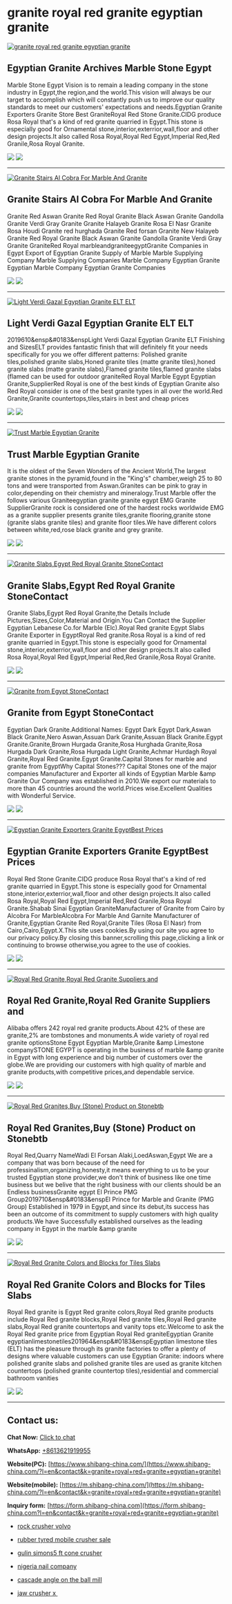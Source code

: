 # granite royal red granite egyptian granite

<a href="https://swt.shibang-china.com/?l=en&img&k=granite+royal+red+granite+egyptian+granite" target="_blank">![granite royal red granite egyptian granite](http://static.shibang-china.com/all-800x300/487.jpg)</a>

## Egyptian Granite Archives Marble Stone Egypt
Marble Stone Egypt Vision is to remain a leading company in the stone industry in Egypt,the region,and the world.This vision will always be our target to accomplish which will constantly push us to improve our quality standards to meet our customers' expectations and needs.Egyptian Granite Exporters Granite Store Best GraniteRoyal Red Stone Granite.CIDG produce Rosa Royal that's a kind of red granite quarried in Egypt.This stone is especially good for Ornamental stone,interior,exterrior,wall,floor and other design projects.It also called Rosa Royal,Royal Red Egypt,Imperial Red,Red Granile,Rosa Royal Granite.


<a href="https://whatsapp.shibangsoft.com/WhatsApp.php" target="_blank" title="WhatsApp">![](http://static.shibang-china.com/icon/whatsapp.png)</a> <a href="https://swt.shibang-china.com/?l=en&icon&k=granite+royal+red+granite+egyptian+granite" target="_blank">![](http://static.shibang-china.com/icon/chat-en.png)</a>

---

<a href="https://swt.shibang-china.com/?l=en&img&k=granite+royal+red+granite+egyptian+granite" target="_blank">![Granite Stairs Al Cobra For Marble And Granite](http://static.shibang-china.com/all-800x300/1483.jpg)</a>

## Granite Stairs Al Cobra For Marble And Granite
Granite Red Aswan Granite Red Royal Granite Black Aswan Granite Gandolla Granite Verdi Gray Granite Granite Halayeb Granite Rosa El Nasr Granite Rosa Houdi Granite red hurghada Granite Red forsan Granite New Halayeb Granite Red Royal Granite Black Aswan Granite Gandolla Granite Verdi Gray Granite GraniteRed Royal marbleandgraniteegyptGranite Companies in Egypt Export of Egyptian Granite Supply of Marble Marble Supplying Company Marble Supplying Companies Marble Company Egyptian Granite Egyptian Marble Company Egyptian Granite Companies


<a href="https://whatsapp.shibangsoft.com/WhatsApp.php" target="_blank" title="WhatsApp">![](http://static.shibang-china.com/icon/whatsapp.png)</a> <a href="https://swt.shibang-china.com/?l=en&icon&k=granite+royal+red+granite+egyptian+granite" target="_blank">![](http://static.shibang-china.com/icon/chat-en.png)</a>

---

<a href="https://swt.shibang-china.com/?l=en&img&k=granite+royal+red+granite+egyptian+granite" target="_blank">![Light Verdi Gazal Egyptian Granite ELT ELT](http://static.shibang-china.com/all-800x300/92.jpg)</a>

## Light Verdi Gazal Egyptian Granite ELT ELT
2019610&ensp&#0183&enspLight Verdi Gazal Egyptian Granite ELT Finishing and SizesELT provides fantastic finish that will definitely fit your needs specifically for you we offer different patterns: Polished granite tiles,polished granite slabs,Honed granite tiles (matte granite tiles),honed granite slabs (matte granite slabs),Flamed granite tiles,flamed granite slabs (flamed can be used for outdoor graniteRed Royal Marble Egypt Egyptian Granite,SupplierRed Royal is one of the best kinds of Egyptian Granite also Red Royal consider is one of the best granite types in all over the world.Red Granite,Granite countertops,tiles,stairs in best and cheap prices


<a href="https://whatsapp.shibangsoft.com/WhatsApp.php" target="_blank" title="WhatsApp">![](http://static.shibang-china.com/icon/whatsapp.png)</a> <a href="https://swt.shibang-china.com/?l=en&icon&k=granite+royal+red+granite+egyptian+granite" target="_blank">![](http://static.shibang-china.com/icon/chat-en.png)</a>

---

<a href="https://swt.shibang-china.com/?l=en&img&k=granite+royal+red+granite+egyptian+granite" target="_blank">![Trust Marble Egyptian Granite](http://static.shibang-china.com/all-800x300/464.jpg)</a>

## Trust Marble Egyptian Granite
It is the oldest of the Seven Wonders of the Ancient World,The largest granite stones in the pyramid,found in the "King's" chamber,weigh 25 to 80 tons and were transported from Aswan.Granites can be pink to gray in color,depending on their chemistry and mineralogy.Trust Marble offer the follows various Graniteegyptian granite granite egypt EMG Granite SupplierGranite rock is considered one of the hardest rocks worldwide EMG as a granite supplier presents granite tiles,granite flooring,granite stone (granite slabs granite tiles) and granite floor tiles.We have different colors between white,red,rose black granite and grey granite.


<a href="https://whatsapp.shibangsoft.com/WhatsApp.php" target="_blank" title="WhatsApp">![](http://static.shibang-china.com/icon/whatsapp.png)</a> <a href="https://swt.shibang-china.com/?l=en&icon&k=granite+royal+red+granite+egyptian+granite" target="_blank">![](http://static.shibang-china.com/icon/chat-en.png)</a>

---

<a href="https://swt.shibang-china.com/?l=en&img&k=granite+royal+red+granite+egyptian+granite" target="_blank">![Granite Slabs,Egypt Red Royal Granite StoneContact](http://static.shibang-china.com/all-800x300/114.jpg)</a>

## Granite Slabs,Egypt Red Royal Granite StoneContact
Granite Slabs,Egypt Red Royal Granite,the Details Include Pictures,Sizes,Color,Material and Origin.You Can Contact the Supplier Egyptian Lebanese Co.for Marble (Elc).Royal Red granite Egypt Slabs Granite Exporter in EgyptRoyal Red granite.Rosa Royal is a kind of red granite quarried in Egypt.This stone is especially good for Ornamental stone,interior,exterrior,wall,floor and other design projects.It also called Rosa Royal,Royal Red Egypt,Imperial Red,Red Granile,Rosa Royal Granite.


<a href="https://whatsapp.shibangsoft.com/WhatsApp.php" target="_blank" title="WhatsApp">![](http://static.shibang-china.com/icon/whatsapp.png)</a> <a href="https://swt.shibang-china.com/?l=en&icon&k=granite+royal+red+granite+egyptian+granite" target="_blank">![](http://static.shibang-china.com/icon/chat-en.png)</a>

---

<a href="https://swt.shibang-china.com/?l=en&img&k=granite+royal+red+granite+egyptian+granite" target="_blank">![Granite from Egypt StoneContact](http://static.shibang-china.com/all-800x300/721.jpg)</a>

## Granite from Egypt StoneContact
Egyptian Dark Granite.Additional Names: Egypt Dark Egypt Dark,Aswan Black Granite,Nero Aswan,Assuan Dark Granite,Assuan Black Granite.Egypt Granite.Granite,Brown Hurgada Granite,Rosa Hurghada Granite,Rosa Hurgada Dark Granite,Rosa Hurgada Light Granite,Achmar Hurdagh Royal Granite,Royal Red Granite.Egypt Granite.Capital Stones for marble and granite from EgyptWhy Capital Stones??? Capital Stones one of the major companies Manufacturer and Exporter all kinds of Egyptian Marble &amp Granite Our Company was established in 2010.We export our materials to more than 45 countries around the world.Prices wise.Excellent Qualities with Wonderful Service.


<a href="https://whatsapp.shibangsoft.com/WhatsApp.php" target="_blank" title="WhatsApp">![](http://static.shibang-china.com/icon/whatsapp.png)</a> <a href="https://swt.shibang-china.com/?l=en&icon&k=granite+royal+red+granite+egyptian+granite" target="_blank">![](http://static.shibang-china.com/icon/chat-en.png)</a>

---

<a href="https://swt.shibang-china.com/?l=en&img&k=granite+royal+red+granite+egyptian+granite" target="_blank">![Egyptian Granite Exporters Granite EgyptBest Prices](http://static.shibang-china.com/all-800x300/814.jpg)</a>

## Egyptian Granite Exporters Granite EgyptBest Prices
Royal Red Stone Granite.CIDG produce Rosa Royal that's a kind of red granite quarried in Egypt.This stone is especially good for Ornamental stone,interior,exterrior,wall,floor and other design projects.It also called Rosa Royal,Royal Red Egypt,Imperial Red,Red Granile,Rosa Royal Granite.Shabab Sinai Egyptian GraniteManufacturer of Granite from Cairo by Alcobra For MarbleAlcobra For Marble And Garnite Manufacturer of Granite,Egyptian Granite Red Royal,Granite Tiles (Rosa El Nasr) from Cairo,Cairo,Egypt.X.This site uses cookies.By using our site you agree to our privacy policy.By closing this banner,scrolling this page,clicking a link or continuing to browse otherwise,you agree to the use of cookies.


<a href="https://whatsapp.shibangsoft.com/WhatsApp.php" target="_blank" title="WhatsApp">![](http://static.shibang-china.com/icon/whatsapp.png)</a> <a href="https://swt.shibang-china.com/?l=en&icon&k=granite+royal+red+granite+egyptian+granite" target="_blank">![](http://static.shibang-china.com/icon/chat-en.png)</a>

---

<a href="https://swt.shibang-china.com/?l=en&img&k=granite+royal+red+granite+egyptian+granite" target="_blank">![Royal Red Granite,Royal Red Granite Suppliers and](http://static.shibang-china.com/all-800x300/562.jpg)</a>

## Royal Red Granite,Royal Red Granite Suppliers and
Alibaba offers 242 royal red granite products.About 42% of these are granite,2% are tombstones and monuments.A wide variety of royal red granite optionsStone Egypt Egyptian Marble,Granite &amp Limestone companySTONE EGYPT is operating in the business of marble &amp granite in Egypt with long experience and big number of customers over the globe.We are providing our customers with high quality of marble and granite products,with competitive prices,and dependable service.


<a href="https://whatsapp.shibangsoft.com/WhatsApp.php" target="_blank" title="WhatsApp">![](http://static.shibang-china.com/icon/whatsapp.png)</a> <a href="https://swt.shibang-china.com/?l=en&icon&k=granite+royal+red+granite+egyptian+granite" target="_blank">![](http://static.shibang-china.com/icon/chat-en.png)</a>

---

<a href="https://swt.shibang-china.com/?l=en&img&k=granite+royal+red+granite+egyptian+granite" target="_blank">![Royal Red Granites,Buy (Stone) Product on Stonebtb](http://static.shibang-china.com/all-800x300/1528.jpg)</a>

## Royal Red Granites,Buy (Stone) Product on Stonebtb
Royal Red,Quarry NameWadi El Forsan Alaki,LoedAswan,Egypt We are a company that was born because of the need for professinalism,organizing,honesty,it means everything to us to be your trusted Egyptian stone provider,we don't think of business like one time business but we belive that the right business with our clients should be an Endless businessGranite egypt El Prince PMG Group2019710&ensp&#0183&enspEl Prince for Marble and Granite (PMG Group) Established in 1979 in Egypt,and since its debut,its success has been an outcome of its commitment to supply customers with high quality products.We have Successfully established ourselves as the leading company in Egypt in the marble &amp granite


<a href="https://whatsapp.shibangsoft.com/WhatsApp.php" target="_blank" title="WhatsApp">![](http://static.shibang-china.com/icon/whatsapp.png)</a> <a href="https://swt.shibang-china.com/?l=en&icon&k=granite+royal+red+granite+egyptian+granite" target="_blank">![](http://static.shibang-china.com/icon/chat-en.png)</a>

---

<a href="https://swt.shibang-china.com/?l=en&img&k=granite+royal+red+granite+egyptian+granite" target="_blank">![Royal Red Granite Colors and Blocks for Tiles Slabs](http://static.shibang-china.com/all-800x300/333.jpg)</a>

## Royal Red Granite Colors and Blocks for Tiles Slabs
Royal Red granite is Egypt Red granite colors,Royal Red granite products include Royal Red granite blocks,Royal Red granite tiles,Royal Red granite slabs,Royal Red granite countertops and vanity tops etc.Welcome to ask the Royal Red granite price from Egyptian Royal Red graniteEgyptian Granite egyptianlimestonetiles201964&ensp&#0183&enspEgyptian limestone tiles (ELT) has the pleasure through its granite factories to offer a plenty of designs where valuable customers can use Egyptian Granite: indoors where polished granite slabs and polished granite tiles are used as granite kitchen countertops (polished granite countertop tiles),residential and commercial bathroom vanities


<a href="https://whatsapp.shibangsoft.com/WhatsApp.php" target="_blank" title="WhatsApp">![](http://static.shibang-china.com/icon/whatsapp.png)</a> <a href="https://swt.shibang-china.com/?l=en&icon&k=granite+royal+red+granite+egyptian+granite" target="_blank">![](http://static.shibang-china.com/icon/chat-en.png)</a>

---
## Contact us:

**Chat Now:** [Click to chat](https://swt.shibang-china.com?l=en&contact&k=granite+royal+red+granite+egyptian+granite)

**WhatsApp:**  [+8613621919955](https://whatsapp.shibangsoft.com/WhatsApp.php)

**Website(PC):** [https://www.shibang-china.com/](https://www.shibang-china.com/?l=en&contact&k=granite+royal+red+granite+egyptian+granite)

**Website(mobile):** [https://m.shibang-china.com/](https://m.shibang-china.com/?l=en&contact&k=granite+royal+red+granite+egyptian+granite)

**Inquiry form:** [https://form.shibang-china.com](https://form.shibang-china.com?l=en&contact&k=granite+royal+red+granite+egyptian+granite)

* [rock crusher volvo](../118/rock%20crusher%20volvo.md)

* [rubber tyred mobile crusher sale](../114/rubber%20tyred%20mobile%20crusher%20sale.md)

* [gulin simons5 ft cone crusher](../123/gulin%20simons5%20ft%20cone%20crusher.md)

* [nigeria nail company](../117/nigeria%20nail%20company.md)

* [cascade angle on the ball mill](../119/cascade%20angle%20on%20the%20ball%20mill.md)

* [jaw crusher x ](../117/jaw%20crusher%20x%C2%A0.md)